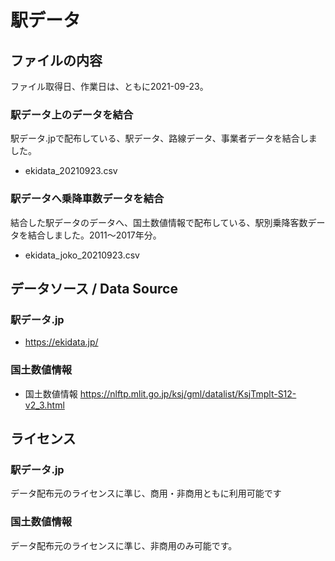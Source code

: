 # 駅データ

## ファイルの内容

ファイル取得日、作業日は、ともに2021-09-23。

### 駅データ上のデータを結合

駅データ.jpで配布している、駅データ、路線データ、事業者データを結合しました。

- ekidata_20210923.csv

### 駅データへ乗降車数データを結合

結合した駅データのデータへ、国土数値情報で配布している、駅別乗降客数データを結合しました。2011〜2017年分。

- ekidata_joko_20210923.csv



## データソース / Data Source

### 駅データ.jp
-  https://ekidata.jp/

### 国土数値情報

- 国土数値情報 https://nlftp.mlit.go.jp/ksj/gml/datalist/KsjTmplt-S12-v2_3.html

## ライセンス

### 駅データ.jp
データ配布元のライセンスに準じ、商用・非商用ともに利用可能です

### 国土数値情報

データ配布元のライセンスに準じ、非商用のみ可能です。











